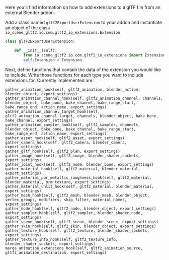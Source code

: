 Here you'll find information on how to add extensions to a glTF file from an external Blender addon.

Add a class named `gltf2ExportUserExtension` to your addon and instantiate an object of the class `io_scene_gltf2.io.com.gltf2_io_extensions.Extension`

```python
class glTF2ExportUserExtension:

    def __init__(self):
        from io_scene_gltf2.io.com.gltf2_io_extensions import Extension
        self.Extension = Extension
```

Next, define functions that contain the data of the extension you would like to include. Write those functions for each type you want to include extensions for. Currently implemented are:

```
gather_animation_hook(self, gltf2_animation, blender_action, blender_object, export_settings)
gather_animation_channel_hook(self, gltf2_animation_channel, channels, blender_object, bake_bone, bake_channel, bake_range_start, bake_range_end, action_name, export_settings)
gather_animation_channel_target_hook(self, gltf2_animation_channel_target, channels, blender_object, bake_bone, bake_channel, export_settings)
gather_animation_sampler_hook(self, gltf2_sampler, channels, blender_object, bake_bone, bake_channel, bake_range_start, bake_range_end, action_name, export_settings)
gather_asset_hook(self, gltf2_asset, export_settings)
gather_camera_hook(self, gltf2_camera, blender_camera, export_settings)
gather_gltf_hook(self, gltf2_plan, export_settings)
gather_image_hook(self, gltf2_image, blender_shader_sockets, export_settings)
gather_joint_hook(self, gltf2_node, blender_bone, export_settings)
gather_material_hook(self, gltf2_material, blender_material, export_settings)
gather_material_pbr_metallic_roughness_hook(self, gltf2_material, blender_material, orm_texture, export_settings)
gather_material_unlit_hook(self, gltf2_material, blender_material, export_settings)
gather_mesh_hook(self, gltf2_mesh, blender_mesh, blender_object, vertex_groups, modifiers, skip_filter, material_names, export_settings)
gather_node_hook(self, gltf2_node, blender_object, export_settings)
gather_sampler_hook(self, gltf2_sampler, blender_shader_node, export_settings)
gather_scene_hook(self, gltf2_scene, blender_scene, export_settings)
gather_skin_hook(self, gltf2_skin, blender_object, export_settings)
gather_texture_hook(self, gltf2_texture, blender_shader_sockets, export_settings)
gather_texture_info_hook(self, gltf2_texture_info, blender_shader_sockets, export_settings)
merge_animation_extensions_hook(self, gltf2_animation_source, gltf2_animation_destination, export_settings)
```
